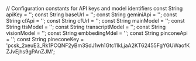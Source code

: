 // Configuration constants for API keys and model identifiers
const String apiKey = '';
const String baseUrl = '';
const String geminiApi = '';
const String cfApi = '';
const String cfUrl = '';
const String mainModel = '';
const String ttsModel = '';
const String transcriptModel = '';
const String visionModel = '';
const String embbedingMdel = '';
const String pinconeApi = '';
const String pineconeKey = 'pcsk_2xeuE3_Rk1PCQNF2yBm3SdJ1wh1Gtc11kLjaA2KT62455FgYGUWaofKZJvEjhs9gPAnZJM';
